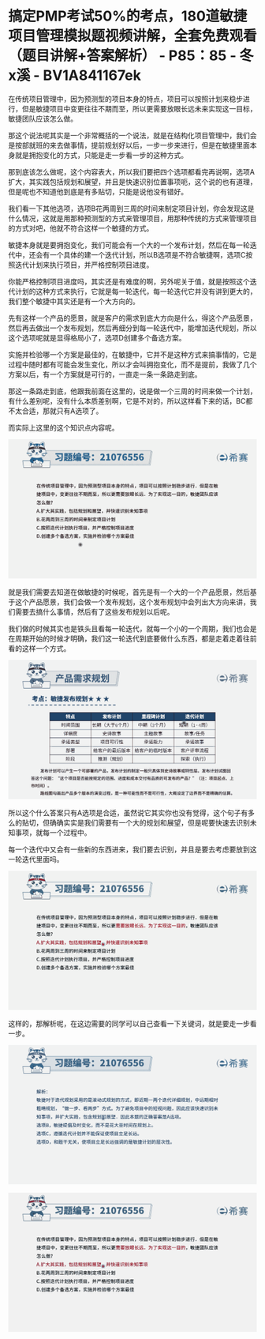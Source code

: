 # 搞定PMP考试50%的考点，180道敏捷项目管理模拟题视频讲解，全套免费观看（题目讲解+答案解析） - P85：85 - 冬x溪 - BV1A841167ek

在传统项目管理中，因为预测型的项目本身的特点，项目可以按照计划来稳步进行，但是敏捷项目中变更往往不期而至，所以更需要放眼长远未来实现这一目标，敏捷团队应该怎么做。

那这个说法呢其实是一个非常概括的一个说法，就是在结构化项目管理中，我们会是按部就班的来去做事情，提前规划好以后，一步一步来进行，但是在敏捷里面本身就是拥抱变化的方式，只能是走一步看一步的这种方式。

那到底该怎么做呢，这个内容表大，所以我们要把四个选项都看完再说啊，选项A扩大，其实践包括规划和展望，并且是快速识别位置事项呃，这个说的也有道理，但是呢也不知道他到底是有多贴切，只能是说他没有错好。

我们看一下其他选项，选项B花两周到三周的时间来制定项目计划，你会发现这是什么情况，这就是用那种预测型的方式来管理项目，用那种传统的方式来管理项目的方式对吧，他就不符合这样一个敏捷的方式。

敏捷本身就是要拥抱变化，我们可能会有一个大的一个发布计划，然后在每一轮迭代中，还会有一个具体的建一个迭代计划，所以B选项是不符合敏捷啊，选项C按照迭代计划来执行项目，并严格控制项目进度。

你能严格控制项目进度吗，其实还是有难度的啊，另外呢关于值，就是按照这个迭代计划的这种方式来执行，它就是每一轮迭代，每一轮迭代它并没有讲到更大的，我们整个敏捷中其实还是有一个大方向的。

先有这样一个产品的愿景，就是客户的需求到底大方向是什么，得这个产品愿景，然后再去做出一个发布规划，然后再细分到每一轮迭代中，能增加迭代规划，所以这个选项呢就是显得格局小了，选项D创建多个备选方案。

实施并检验哪一个方案是最佳的，在敏捷中，它并不是这种方式来搞事情的，它是过程中随时都有可能会发生变化，所以才会叫拥抱变化，而不是提前，我做了几个方案以后，有一个方案就是可行的，一直走一条一条路走到底。

那这一条路走到底，他跟我前面在这里的，说是做一个三周的时间来做一个计划，有什么差别呢，没有什么本质差别啊，它是不对的，所以这样看下来的话，BC都不太合适，那就只有A选项了。

而实际上这里的这个知识点内容呢。

![](img/a13db738cb1ace2886a230633d350f13_1.png)

就是我们需要去知道在做敏捷的时候呢，首先是有一个大的一个产品愿景，然后基于这个产品愿景，我们会做一个发布规划，这个发布规划中会列出大方向来讲，我们需要去搞什么事情，然后有了这些发布规划以后呢。

我们做的时候其实也是铁头且看每一轮迭代，就每一个小的一个周期，我们也会是在周期开始的时候才明确，我们这一轮迭代到底要做什么东西，都是走着走着往前看的这样一个方式。



![](img/a13db738cb1ace2886a230633d350f13_3.png)

所以这个什么答案只有A选项是合适，虽然说它其实你也没有觉得，这个句子有多么的贴切，但确确实实是我们需要有一个大的规划和展望，但是呢要快速去识别未知事项，就每一个过程中。

每一个迭代中又会有一些新的东西进来，我们要去识别，并且是要去考虑要放到这一轮迭代里面吗。

![](img/a13db738cb1ace2886a230633d350f13_5.png)

这样的，那解析呢，在这边需要的同学可以自己查看一下关键词，就是要走一步看一步。

![](img/a13db738cb1ace2886a230633d350f13_7.png)

![](img/a13db738cb1ace2886a230633d350f13_8.png)